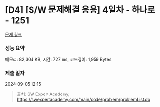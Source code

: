# [D4] [S/W 문제해결 응용] 4일차 - 하나로 - 1251 

[문제 링크](https://swexpertacademy.com/main/code/problem/problemDetail.do?contestProbId=AV15StKqAQkCFAYD) 

### 성능 요약

메모리: 82,304 KB, 시간: 727 ms, 코드길이: 1,959 Bytes

### 제출 일자

2024-09-05 12:15



> 출처: SW Expert Academy, https://swexpertacademy.com/main/code/problem/problemList.do